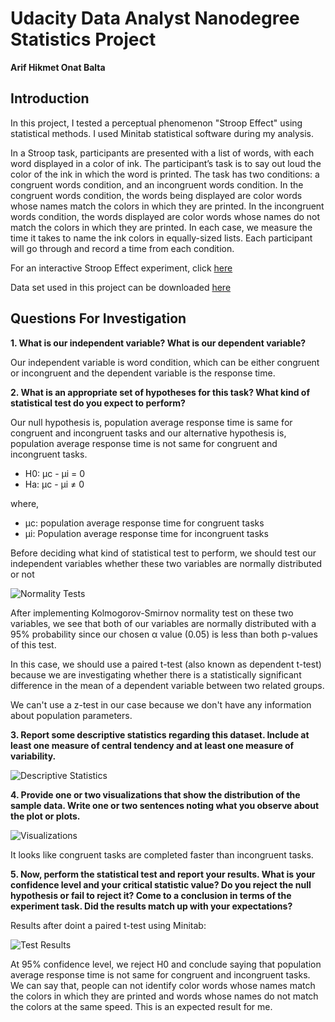 # Udacity Data Analyst Nanodegree Statistics Project
**Arif Hikmet Onat Balta**

## Introduction

In this project, I tested a perceptual phenomenon "Stroop Effect" using statistical methods. 
I used Minitab statistical software during my analysis.

In a Stroop task, participants are presented with a list of words, with each word displayed in a color of ink. 
The participant’s task is to say out loud the color of the ink in which the word is printed. 
The task has two conditions: a congruent words condition, and an incongruent words condition. 
In the congruent words condition, the words being displayed are color words whose names match the colors 
in which they are printed. 
In the incongruent words condition, the words displayed are color words whose names do not match the colors 
in which they are printed. 
In each case, we measure the time it takes to name the ink colors in equally-sized lists. 
Each participant will go through and record a time from each condition.

For an interactive Stroop Effect experiment, click [here](https://faculty.washington.edu/chudler/java/ready.html)

Data set used in this project can be downloaded [here](https://drive.google.com/file/d/0B9Yf01UaIbUgQXpYb2NhZ29yX1U/view)

## Questions For Investigation

**1. What is our independent variable? What is our dependent variable?**

Our independent variable is word condition, which can be either congruent or incongruent 
and the dependent variable is the response time.

**2. What is an appropriate set of hypotheses for this task? What kind of statistical test do you expect to perform?**

Our null hypothesis is, population average response time is same for congruent and incongruent tasks and our alternative hypothesis is,
population average response time is not same for congruent and incongruent tasks.

* H0: μc - μi = 0 
* Ha: μc - μi ≠ 0

where,

* μc: population average response time for congruent tasks
* μi: Population average response time for incongruent tasks

Before deciding what kind of statistical test to perform, 
we should test our independent variables whether these two variables are normally distributed or not

![Normality Tests](http://imagizer.imageshack.us/v2/1024x768q90/921/OtOBws.png)

After implementing Kolmogorov-Smirnov normality test on these two variables, we see that both of our variables are normally distributed
with a 95% probability since our chosen α value (0.05) is less than  both p-values of this test.

In this case, we should use a paired t-test (also known as dependent t-test) because we are investigating whether there is a 
statistically significant difference in the mean of a dependent variable between two related groups.

We can't use a z-test in our case because we don't have any information about population parameters.


**3. Report some descriptive statistics regarding this dataset. Include at least one measure of central tendency 
and at least one measure of variability.**

![Descriptive Statistics](http://imagizer.imageshack.us/v2/800x600q90/921/5RGma8.png)

**4. Provide one or two visualizations that show the distribution of the sample data. 
Write one or two sentences noting what you observe about the plot or plots.**

![Visualizations](http://imagizer.imageshack.us/v2/1024x768q90/924/opRsln.png)

It looks like congruent tasks are completed faster than incongruent tasks.

**5. Now, perform the statistical test and report your results. What is your confidence level and your critical statistic value? 
Do you reject the null hypothesis or fail to reject it? Come to a conclusion in terms of the experiment task. 
Did the results match up with your expectations?**

Results after doint a paired t-test using Minitab:

![Test Results](http://imagizer.imageshack.us/v2/800x600q90/924/AY8tPF.png)

At 95% confidence level, we reject H0 and conclude saying that 
population average response time is not same for congruent and incongruent tasks.
We can say that, people can not identify color words whose names match the colors in which they are printed 
and words whose names do not match the colors  at the same speed.
This is an expected result for me.
